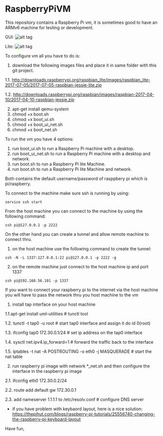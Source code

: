 # RaspberryPiVM

This repository contains a Raspberry Pi vm, it is sometimes good to have an ARMv6 machine for testing or development.

GUI:
![alt tag](https://raw.githubusercontent.com/romanzaikin/RaspberryPiVM/master/gui.PNG)

Lite:
![alt tag](https://raw.githubusercontent.com/romanzaikin/RaspberryPiVM/master/lite.PNG)

To configure vm all you have to do is:

1. download the following images files and place it in same folder with this git project.

1.1. http://downloads.raspberrypi.org/raspbian_lite/images/raspbian_lite-2017-07-05/2017-07-05-raspbian-jessie-lite.zip

1.2. http://downloads.raspberrypi.org/raspbian/images/raspbian-2017-04-10/2017-04-10-raspbian-jessie.zip

2. apt-get install qemu-system
3. chmod +x boot.sh
4. chmod +x boot_ui.sh
5. chmod +x boot_ui_net.sh
6. chmod +x boot_net.sh

To run the vm you have 4 options:

1. run boot_ui.sh to run a Raspberry Pi machine with a desktop.
2. run boot_ui_net.sh to run a Raspberry Pi machine with a desktop and network.
3. run boot.sh to run a Raspberry Pi lite Machine.
4. run boot.sh to run a Raspberry Pi lite Machine and network.

Both contains the default username/password of rasppbery pi which is pi/raspberry.

To connect to the machine make sure ssh is running by using:

```
service ssh start
```

From the host machine you can connect to the machine by using the following command:

```
ssh pi@127.0.0.1 -p 2222
```

On the other hand you can create a tunnel and allow remote machine to connect thru.

1. on the host machine use the following command to create the tunnel:
```
ssh -N -L 1337:127.0.0.1:22 pi@127.0.0.1 -p 2222 -g
```

2. on the remote machine just connect to the host machine ip and port 1337
```
ssh pi@192.168.56.101 -p 1337
```

If you want to connect your raspberry pi to the internet via the host machine you will have to pass the network thru you host machine to the vm

1. install tap interface on your host machine

1.1.apt-get install uml-utilities							# tunctl tool 

1.2. tunctl -t tap0 -u root									# start tap0 interface and assign it do id 0(root)

1.3. ifconfig tap0 172.30.0.1/24							# set ip address on the tap0 interface

1.4. sysctl net.ipv4.ip_forward=1							# forward the traffic back to the interface

1.5. iptables -t nat -A POSTROUTING -o eth0 -j MASQUERADE	# start the nat table

2. run raspberry pi image with network *_net.sh and then configure the interface in the raspberry pi image

2.1. ifconfig eth0 172.30.0.2/24

2.2. route add default gw 172.30.0.1

2.3. add nameserver 1.1.1.1 to /etc/resolv.conf				# configure DNS server 


* if you have problem with keybaord layout, here is a nice solution:
https://thepihut.com/blogs/raspberry-pi-tutorials/25556740-changing-the-raspberry-pi-keyboard-layout

Have fun,